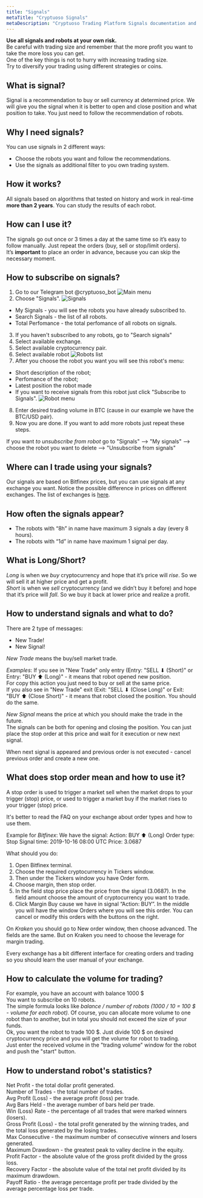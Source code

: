 ```yaml
---
title: "Signals"
metaTitle: "Cryptuoso Signals"
metaDescription: "Cryptuoso Trading Platform Signals documentation and FAQ"
---
```


__Use all signals and robots at your own risk.__  
 Be careful with trading size and remember that the more profit you want to take the more loss you can get.   
One of the key things is not to hurry with increasing trading size.  
Try to diversify your trading using different strategies or coins.

## What is signal?

Signal is a recommendation to buy or sell currency at determined price.
We will give you the signal when it is better to open and close position and what position to take. You just need to follow the recommendation of robots.

## Why I need signals?

You can use signals in 2 different ways:
- Choose the robots you want and follow the recommendations.
- Use the signals as additional filter to you own trading system.

## How it works?

All signals based on algorithms that tested on history and work in real-time **more than 2 years**. You can study the results of each robot.

## How can I use it?

The signals go out once or 3 times a day at the same time so it’s easy to follow manually. Just repeat the orders (buy, sell or stop/limit orders).  
It’s **important** to place an order in advance, because you can skip the necessary moment.

## How to subscribe on signals?
1. Go to our Telegram bot @cryptuoso_bot 
   ![Main menu](./main_menu.png)
 2. Choose "Signals".
   ![Signals](./search_signals2.png)
   * My Signals - you will see the robots you have already subscribed to.  
   * Search Signals - the list of all robots.  
   * Total Perfomance - the total perfomance of all robots on signals.
3. If you haven't subscribed to any robots, go to "Search signals"
4. Select available exchange.
5. Select available cryptocurrency pair.
6. Select available robot
   ![Robots list](./robots_list.png)
7. After you choose the robot you want you will see this robot's menu:
* Short description of the robot;
* Perfomance of the robot;
* Latest position the robot made
* If you want to receive signals from this robot just click "Subscribe to Signals".
     ![Robot menu](./robot_menu.png)
8. Enter desired trading volume in BTC (cause in our example we have the BTC/USD pair).
9. Now you are done. If you want to add more robots just repeat these steps.

If you want _to unsubscribe from robot_ go to "Signals" --> "My signals" --> choose the robot you want to delete --> "Unsubscribe from signals"

## Where can I trade using your signals?

Our signals are based on Bitfinex prices, but you can use signals at any exchange you want. Notice the possible difference in prices on different exchanges. The list of exchanges is [here](https://coinmarketcap.com/rankings/exchanges/).

## How often the signals appear?

- The robots with “8h” in name have maximum 3 signals a day (every 8 hours).
- The robots with “1d” in name have maximum 1 signal per day.

## What is Long/Short?

*Long* is when we *buy* cryptocurrency and hope that it’s price will *rise*. So we will sell it at higher price and get a profit.  
*Short* is when we *sell* cryptocurrency (and we didn’t buy it before) and hope that it’s price will *fall*. So we buy it back at lower price and realize a profit.

## How to understand signals and what to do?

There are 2 type of messages: 
* New Trade! 
* New Signal!

 *New Trade* means the buy/sell market trade.  

*Examples*:
If you see in "New Trade" only entry (Entry: "SELL ⬇ (Short)" or Entry: "BUY ⬆ (Long)" - it means that robot opened new position.  
For copy this action you just need to buy or sell at the same price.  
If you also see in "New Trade" exit (Exit: "SELL ⬇ (Close Long)" or Exit: "BUY ⬆ (Close Short)" - it means that robot closed the position. You should do the same.

*New Signal* means the price at which you should make the trade in the future.  
The signals can be both for opening and closing the position. You can just place the stop order at this price and wait for it execution or new next signal.   

When next signal is appeared and previous order is not executed - cancel previous order and create a new one.

## What does stop order mean and how to use it?

A stop order is used to trigger a market sell when the market drops to your trigger (stop) price, or used to trigger a market buy if the market rises to your trigger (stop) price.

It's better to read the FAQ on your exchange about order types and how to use them.

Example for *Bitfinex*:
We have the signal:
Action: BUY ⬆ (Long)
Order type: Stop
Signal time: 2019-10-16 08:00 UTC
Price: 3.0687

What should you do:
1. Open Bitfinex terminal.
2. Choose the required cryptocurrency in Tickers window.
3. Then under the Tickers window you have Order form.
4. Choose margin, then stop order.
5. In the field stop price place the price from the signal (3.0687). In the field amount choose the amount of cryptocurrency you want to trade.
6. Click Margin Buy cause we have in signal “Action: BUY”.
In the middle you will have the window Orders where you will see this order. You can cancel or modify this orders with the buttons on the right.

On *Kraken* you should go to New order window, then choose advanced. The fields are the same. But on Kraken you need to choose the leverage for margin trading.  

Every exchange has a bit different interface for creating orders and trading so you should learn the user manual of your exchange.

## How to calculate the volume for trading?
For example, you have an account with balance 1000 $  
You want to subscribe on 10 robots.  
The simple formula looks like _balance / number of robots (1000 / 10 = 100 $ - volume for each robot)._ Of course, you can allocate more volume to one robot than to another, but in total you should not exceed the size of your funds.  
Ok, you want the robot to trade 100 $. Just divide 100 $ on desired cryptocurrency price and you will get the volume for robot to trading.  
Just enter the received volume in the "trading volume" window for the robot and push the "start" button.

## How to understand robot's statistics?
Net Profit - the total dollar profit generated.  
Number of Trades - the total number of trades.  
Avg Profit (Loss) - the average profit (loss) per trade.  
Avg Bars Held - the average number of bars held per trade.  
Win (Loss) Rate - the percentage of all trades that were marked winners (losers).   
Gross Profit (Loss) - the total profit generated by the winning trades, and the total loss generated by the losing trades.  
Max Consecutive - the maximum number of consecutive winners and losers generated.  
Maximum Drawdown - the greatest peak to valley decline in the equity.  
Profit Factor - the absolute value of the gross profit divided by the gross loss.  
Recovery Factor - the absolute value of the total net profit divided by its maximum drawdown.  
Payoff Ratio - the average percentage profit per trade divided by the average percentage loss per trade.
